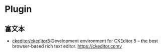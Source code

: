 # Plugin

## 富文本

* [ckeditor/ckeditor5](https://github.com/ckeditor/ckeditor5):Development environment for CKEditor 5 – the best browser-based rich text editor. https://ckeditor.comv
